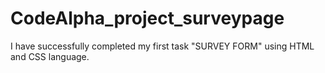 # CodeAlpha_project_surveypage
I have successfully completed my first task "SURVEY FORM" using HTML and CSS language.

